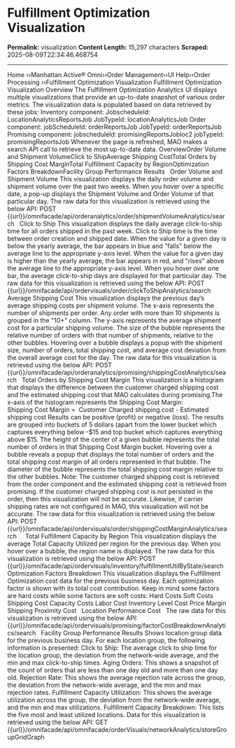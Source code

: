 # Fulfillment Optimization Visualization

**Permalink:** visualization
**Content Length:** 15,297 characters
**Scraped:** 2025-08-09T22:34:46.468754

---

Home &rsaquo;&rsaquo;Manhattan Active® Omni&rsaquo;&rsaquo;Order Management&rsaquo;&rsaquo;UI Help&rsaquo;&rsaquo;Order Processing ››Fulfillment Optimization Visualization Fulfillment Optimization Visualization Overview The Fulfillment Optimization Analytics UI displays multiple visualizations that provide an up-to-date snapshot of various order metrics. The visualization data is populated based on data retrieved by these jobs: Inventory component: JobscheduleId: LocationAnalyticsReportsJob JobTypeId: locationAnalyticsJob Order component: jobScheduleId: orderReportsJob JobTypeId: orderReportsJob Promising component: jobscheduleId: promisingReportsJobloc2 jobTypeId: promisingReportsJob Whenever the page is refreshed, MAO makes a search API call to retrieve the most up-to-date data. OverviewOrder Volume and Shipment VolumeClick to ShipAverage Shipping CostTotal Orders by Shipping Cost MarginTotal Fulfillment Capacity by RegionOptimization Factors BreakdownFacility Group Performance Results &nbsp; Order Volume and Shipment Volume This visualization displays the daily order volume and shipment volume over the past two weeks. When you hover over a specific date, a pop-up displays the Shipment Volume and Order Volume of that particular day. The raw data for this visualization is retrieved using the below API: POST {{url}}/omnifacade/api/orderanalytics/order/shipmentVolumeAnalytics/search &nbsp; Click to Ship This visualization displays the daily average click-to-ship time for all orders shipped in the past week. Click to Ship time is the time between order creation and shipped date. When the value for a given day is below the yearly average, the bar appears in blue and &quot;falls&quot; below the average line to the appropriate y-axis level. When the value for a given day is higher than the yearly average, the bar appears in red, and &quot;rises&quot; above the average line to the appropriate y-axis level. When you hover over one bar, the average click-to-ship days are displayed for that particular day. The raw data for this visualization is retrieved using the below API: POST {{url}}/omnifacade/api/ordervisuals/order/clickToShipAnalytics/search &nbsp; Average Shipping Cost This visualization displays the previous day&rsquo;s average shipping costs per shipment volume. The x-axis represents the number of shipments per order. Any order with more than 10 shipments is grouped in the &quot;10+&quot; column. The y-axis represents the average shipment cost for a particular shipping volume. The size of the bubble represents the relative number of orders with that number of shipments, relative to the other bubbles. Hovering over a bubble displays a popup with the shipment size, number of orders, total shipping cost, and average cost deviation from the overall average cost for the day. The raw data for this visualization is retrieved using the below API: POST {{url}}/omnifacade/api/orderanalytics/promising/shippingCostAnalytics/search &nbsp; Total Orders by Shipping Cost Margin This visualization is a histogram that displays the difference between the customer charged shipping cost and the estimated shipping cost that MAO calculates during promising.The x-axis of the histogram represents the Shipping Cost Margin: &nbsp;&nbsp;&nbsp;&nbsp;&nbsp;&nbsp;&nbsp;&nbsp;&nbsp;&nbsp;&nbsp;&nbsp;&nbsp; Shipping Cost Margin =&nbsp; Customer Charged shipping cost - Estimated shipping cost Results can be positive (profit) or negative (loss). The results are grouped into buckets of 5 dollars (apart from the lower bucket which captures everything below -$15 and top bucket which captures everything above $15. The height of the center of a given bubble represents the total number of orders in that Shipping Cost Margin bucket. Hovering over a bubble reveals a popup that displays the total number of orders and the total shipping cost margin of all orders represented in that bubble. The diameter of the bubble represents the total shipping cost margin relative to the other bubbles. Note: The customer charged shipping cost is retrieved from the order component and the estimated shipping cost is retrieved from promising. If the customer charged shipping cost is not persisted in the order, then this visualization will not be accurate. Likewise, if carrier shipping rates are not configured in MAO, this visualization will not be accurate. The raw data for this visualization is retrieved using the below API: POST {{url}}/omnifacade/api/ordervisuals/order/shippingCostMarginAnalytics/search &nbsp; &nbsp; Total Fulfillment Capacity by Region This visualization displays the average Total Capacity Utilized per region for the previous day. When you hover over a bubble, the region name is displayed. The raw data for this visualization is retrieved using the below API: POST {{url}}/omnifacade/api/ordervisuals/inventory/fulfillmentUtilByState/search &nbsp; Optimization Factors Breakdown This visualization displays the Fulfillment Optimization cost data for the previous business day. Each optimization factor is shown with its total cost contribution. Keep in mind some factors are hard costs while some factors are soft costs: Hard Costs Soft Costs Shipping Cost Capacity Costs Labor Cost Inventory Level Cost Price Margin Shipping Proximity Cost &nbsp; Location Performance Cost &nbsp; The raw data for this visualization is retrieved using the below API: {{url}}/omnifacade/api/ordervisuals/promising/factorCostBreakdownAnalytics/search &nbsp; Facility Group Performance Results Shows location group data for the previous business day. For each location group, the following information is presented: Click to Ship: The average click to ship time for the location group, the deviation from the network-wide average, and the min and max click-to-ship times. Aging Orders: This shows a snapshot of the count of orders that are less than one day old and more than one day old. Rejection Rate: This shows the average rejection rate across the group, the deviation from the network-wide average, and the min and max rejection rates. Fulfillment Capacity Utilization: This shows the average utilization across the group, the deviation from the network-wide average, and the min and max utilizations. Fulfillment Capacity Breakdown: This lists the five most and least utilized locations. Data for this visualization is retrieved using the below API: GET {{url}}/omnifacade/api/omnifacade/orderVisuals/networkAnalytics/storeGroupGridGraph &nbsp; &nbsp; &nbsp; &nbsp; &nbsp; &nbsp; &nbsp; &nbsp; &nbsp; &nbsp; &nbsp; &nbsp; &nbsp;